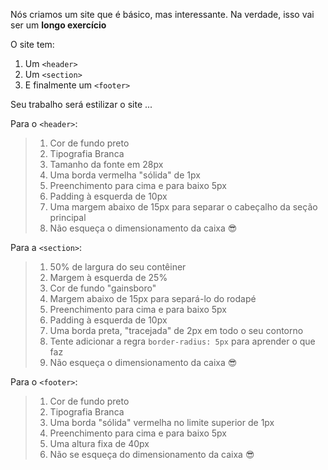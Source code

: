 Nós criamos um site que é básico, mas interessante.
Na verdade, isso vai ser um **longo exercício**

O site tem:

1. Um `<header>`
2. Um `<section>`
3. E finalmente um `<footer>`

Seu trabalho será estilizar o site ...

Para o `<header>`:

> 1. Cor de fundo preto
> 2. Tipografia Branca
> 3. Tamanho da fonte em 28px
> 4. Uma borda vermelha "sólida" de 1px
> 5. Preenchimento para cima e para baixo 5px
> 6. Padding à esquerda de 10px
> 7. Uma margem abaixo de 15px para separar o cabeçalho da seção principal
> 8. Não esqueça o dimensionamento da caixa :sunglasses:

Para a `<section>`:

> 1. 50% de largura do seu contêiner
> 2. Margem à esquerda de 25%
> 3. Cor de fundo "gainsboro"
> 4. Margem abaixo de 15px para separá-lo do rodapé
> 5. Preenchimento para cima e para baixo 5px
> 6. Padding à esquerda de 10px
> 7. Uma borda preta, "tracejada" de 2px em todo o seu contorno
> 8. Tente adicionar a regra `border-radius: 5px` para aprender o que faz
> 9. Não esqueça o dimensionamento da caixa :sunglasses:

Para o `<footer>`:
> 1. Cor de fundo preto
> 2. Tipografia Branca
> 3. Uma borda "sólida" vermelha no limite superior de 1px
> 5. Preenchimento para cima e para baixo 5px
> 6. Uma altura fixa de 40px
> 7. Não se esqueça do dimensionamento da caixa :sunglasses: